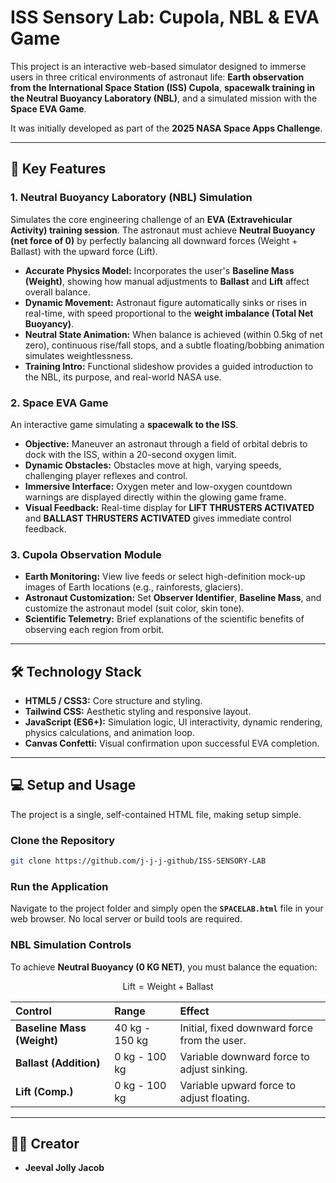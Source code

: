 # ISS Sensory Lab: Cupola, NBL & EVA Game

This project is an interactive web-based simulator designed to immerse users in three critical environments of astronaut life: **Earth observation from the International Space Station (ISS) Cupola**, **spacewalk training in the Neutral Buoyancy Laboratory (NBL)**, and a simulated mission with the **Space EVA Game**.

It was initially developed as part of the **2025 NASA Space Apps Challenge**.

---

## 🚀 Key Features

### 1. Neutral Buoyancy Laboratory (NBL) Simulation
Simulates the core engineering challenge of an **EVA (Extravehicular Activity) training session**. The astronaut must achieve **Neutral Buoyancy (net force of 0)** by perfectly balancing all downward forces (Weight + Ballast) with the upward force (Lift).

- **Accurate Physics Model:** Incorporates the user's **Baseline Mass (Weight)**, showing how manual adjustments to **Ballast** and **Lift** affect overall balance.
- **Dynamic Movement:** Astronaut figure automatically sinks or rises in real-time, with speed proportional to the **weight imbalance (Total Net Buoyancy)**.
- **Neutral State Animation:** When balance is achieved (within 0.5kg of net zero), continuous rise/fall stops, and a subtle floating/bobbing animation simulates weightlessness.
- **Training Intro:** Functional slideshow provides a guided introduction to the NBL, its purpose, and real-world NASA use.

### 2. Space EVA Game
An interactive game simulating a **spacewalk to the ISS**.

- **Objective:** Maneuver an astronaut through a field of orbital debris to dock with the ISS, within a 20-second oxygen limit.
- **Dynamic Obstacles:** Obstacles move at high, varying speeds, challenging player reflexes and control.
- **Immersive Interface:** Oxygen meter and low-oxygen countdown warnings are displayed directly within the glowing game frame.
- **Visual Feedback:** Real-time display for **LIFT THRUSTERS ACTIVATED** and **BALLAST THRUSTERS ACTIVATED** gives immediate control feedback.

### 3. Cupola Observation Module
- **Earth Monitoring:** View live feeds or select high-definition mock-up images of Earth locations (e.g., rainforests, glaciers).  
- **Astronaut Customization:** Set **Observer Identifier**, **Baseline Mass**, and customize the astronaut model (suit color, skin tone).  
- **Scientific Telemetry:** Brief explanations of the scientific benefits of observing each region from orbit.

---

## 🛠️ Technology Stack
- **HTML5 / CSS3:** Core structure and styling.  
- **Tailwind CSS:** Aesthetic styling and responsive layout.  
- **JavaScript (ES6+):** Simulation logic, UI interactivity, dynamic rendering, physics calculations, and animation loop.  
- **Canvas Confetti:** Visual confirmation upon successful EVA completion.

---

## 💻 Setup and Usage
The project is a single, self-contained HTML file, making setup simple.

### Clone the Repository
```bash
git clone https://github.com/j-j-j-github/ISS-SENSORY-LAB
```

### Run the Application

Navigate to the project folder and simply open the **`SPACELAB.html`** file in your web browser. No local server or build tools are required.

### NBL Simulation Controls

To achieve **Neutral Buoyancy (0 KG NET)**, you must balance the equation:

$$
\text{Lift} = \text{Weight} + \text{Ballast}
$$

| Control | Range | Effect |
| :----- | :----- | :----- |
| **Baseline Mass (Weight)** | 40 kg - 150 kg | Initial, fixed downward force from the user. |
| **Ballast (Addition)** | 0 kg - 100 kg | Variable downward force to adjust sinking. |
| **Lift (Comp.)** | 0 kg - 100 kg | Variable upward force to adjust floating. |

---

## 🧑‍🚀 Creator

* **Jeeval Jolly Jacob**
